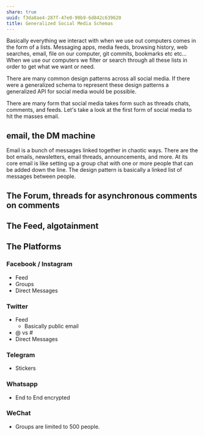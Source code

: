 ```yaml
---
share: true
uuid: f3da8ae4-287f-47e0-90b9-6d842c639620
title: Generalized Social Media Schemas
---
```

Basically everything we interact with when we use out computers comes in the form of a lists. Messaging apps, media feeds, browsing history, web searches, email, file on our computer, git commits, bookmarks etc etc... When we use our computers we filter or search through all these lists in order to get what we want or need.

There are many common design patterns across all social media. If there were a generalized schema to represent these design patterns a generalized API for social media would be possible.

There are many form that social media takes form such as threads chats, comments, and feeds. Let's take a look at the first form of social media to hit the masses email.

## email, the DM machine

Email is a bunch of messages linked together in chaotic ways. There are the bot emails, newsletters, email threads, announcements, and more. At its core email is like setting up a group chat with one or more people that can be added down the line. The design pattern is basically a linked list of messages between people.

## The Forum, threads for asynchronous comments on comments



## The Feed, algotainment

## The Platforms

### Facebook / Instagram

* Feed
* Groups
* Direct Messages

### Twitter

* Feed
  * Basically public email
* @ vs #
* Direct Messages

### Telegram

* Stickers

### Whatsapp

* End to End encrypted

### WeChat

* Groups are limited to 500 people.
